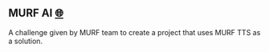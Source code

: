 ## MURF AI <a href="https://murf.ai/" target="_blank">🌐</a>
A challenge given by MURF team to create a project that uses MURF TTS as a solution. 
